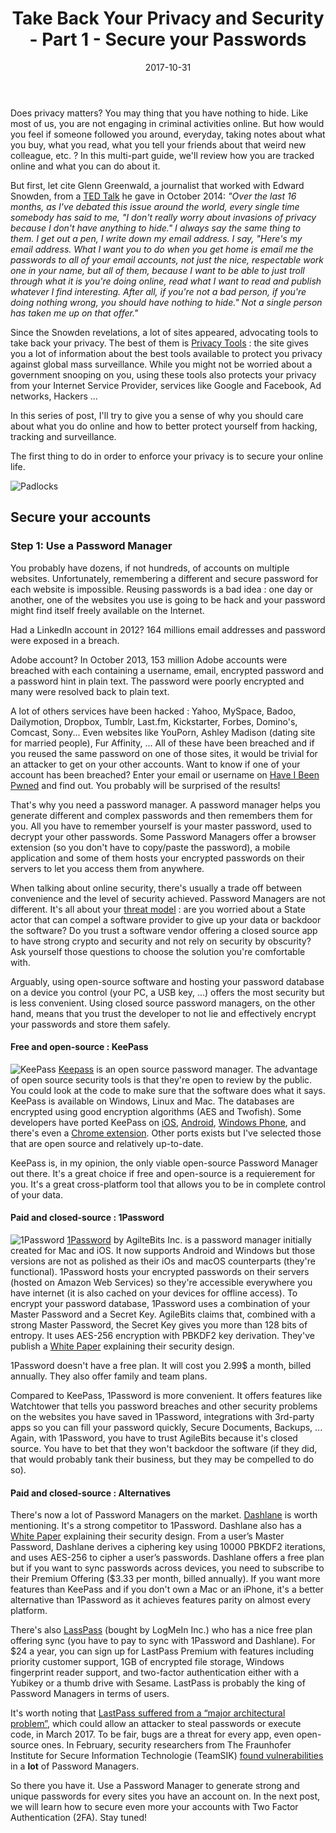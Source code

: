 ﻿---
title: "Take Back Your Privacy and Security - Part 1 - Secure your Passwords"
date: 2017-10-31
categories:
- tech
- encryption
- privacy
- security
tags:
- privacy
- pgp
- gpg
- blog
- encryption
- security
- password
autoThumbnailImage: false
thumbnailImagePosition: "top"
metaAlignment: center
type: post
---
Does privacy matters? You may thing that you have nothing to hide. Like most of us, you are not engaging in criminal activities online. But how would you feel if someone followed you around, everyday, taking notes about what you buy, what you read, what you tell your friends about that weird new colleague, etc. ? In this multi-part guide, we'll review how you are tracked online and what you can do about it.
<!--more-->

But first, let cite Glenn Greenwald, a journalist that worked with Edward Snowden, from a [TED Talk](https://www.ted.com/talks/glenn_greenwald_why_privacy_matters) he gave in October 2014: *"Over the last 16 months, as I've debated this issue around the world, every single time somebody has said to me, "I don't really worry about invasions of privacy because I don't have anything to hide." I always say the same thing to them. I get out a pen, I write down my email address. I say, "Here's my email address. What I want you to do when you get home is email me the passwords to all of your email accounts, not just the nice, respectable work one in your name, but all of them, because I want to be able to just troll through what it is you're doing online, read what I want to read and publish whatever I find interesting. After all, if you're not a bad person, if you're doing nothing wrong, you should have nothing to hide." Not a single person has taken me up on that offer."*

Since the Snowden revelations, a lot of sites appeared, advocating tools to take back your privacy. The best of them is [Privacy Tools](https://www.privacytools.io/) : the site gives you a lot of information about the best tools available to protect you privacy against global mass surveillance. While you might not be worried about a government snooping on you, using these tools also protects your privacy from your Internet Service Provider, services like Google and Facebook, Ad networks, Hackers ...

In this series of post, I'll try to give you a sense of why you should care about what you do online and how to better protect yourself from hacking, tracking and surveillance.

The first thing to do in order to enforce your privacy is to secure your online life.

![Padlocks](/img/locks.jpg)
## Secure your accounts
### Step 1: Use a Password Manager
You probably have dozens, if not hundreds, of accounts on multiple websites. Unfortunately, remembering a different and secure password for each website is impossible. Reusing passwords is a bad idea : one day or another, one of the websites you use is going to be hack and your password might find itself freely available on the Internet.

Had a LinkedIn account in 2012? 164 millions email addresses and password were exposed in a breach.

Adobe account? In October 2013, 153 million Adobe accounts were breached with each containing a username, email, encrypted password and a password hint in plain text. The password were poorly encrypted and many were resolved back to plain text.

A lot of others services have been hacked : Yahoo, MySpace, Badoo, Dailymotion, Dropbox, Tumblr, Last.fm, Kickstarter, Forbes, Domino's, Comcast, Sony... Even websites like YouPorn, Ashley Madison (dating site for married people), Fur Affinity, ... All of these have been breached and if you reused the same password on one of those sites, it would be trivial for an attacker to get on your other accounts. Want to know if one of your account has been breached? Enter your email or username on [Have I Been Pwned](https://haveibeenpwned.com/) and find out. You probably will be surprised of the results!

That's why you need a password manager. A password manager helps you generate different and complex passwords and then remembers them for you. All you have to remember yourself is your master password, used to decrypt your other passwords. Some Password Managers offer a browser extension (so you don't have to copy/paste the password), a mobile application and some of them hosts your encrypted passwords on their servers to let you access them from anywhere.

When talking about online security, there's usually a trade off between convenience and the level of security achieved. Password Managers are not different. It's all about your [threat model](https://en.wikipedia.org/wiki/Threat_model) : are you worried about a State actor that can compel a software provider to give up your data or backdoor the software? Do you trust a software vendor offering a closed source app to have strong crypto and security and not rely on security by obscurity? Ask yourself those questions to choose the solution you're comfortable with.

Arguably, using open-source software and hosting your password database on a device you control (your PC, a USB key, ...) offers the most security but is less convenient. Using closed source password managers, on the other hand, means that you trust the developer to not lie and effectively encrypt your passwords and store them safely.

#### Free and open-source : KeePass
![KeePass](/img/keepass.png)
[Keepass](https://keepass.info/) is an open source password manager. The advantage of open source security tools is that they're open to review by the public. You could look at the code to make sure that the software does what it says. KeePass is available on Windows, Linux and Mac. The databases are encrypted using good encryption algorithms (AES and Twofish). Some developers have ported KeePass on [iOS](http://simpleanywhere.com/syncpass/index.html), [Android](http://www.keepassdroid.com/), [Windows Phone](https://www.microsoft.com/en-us/store/p/winpass/9nblggh5z10k), and there's even a [Chrome extension](https://perfectapi.github.io/CKP/). Other ports exists but I've selected those that are open source and relatively up-to-date.

KeePass is, in my opinion, the only viable open-source Password Manager out there. It's a great choice if free and open-source is a requierement for you. It's a great cross-platform tool that allows you to be in complete control of your data.

#### Paid and closed-source : 1Password
![1Password](/img/1Password.png)
[1Password](https://1password.com/) by AgilteBits Inc. is a password manager initially created for Mac and iOS. It now supports Android and Windows but those versions are not as polished as their iOs and macOS counterparts (they're functional). 1Password hosts your encrypted passwords on their servers (hosted on Amazon Web Services) so they're accessible everywhere you have internet (it is also cached on your devices for offline access). To encrypt your password database, 1Password  uses a combination of your Master Password and a Secret Key. AgileBits claims that, combined with a strong Master Password, the Secret Key gives you more than 128 bits of entropy. It uses AES-256 encryption with PBKDF2 key derivation. They've publish a [White Paper](https://1password.com/files/1Password%20for%20Teams%20White%20Paper.pdf) explaining their security design.

1Password doesn't have a free plan. It will cost you 2.99$ a month, billed annually. They also offer family and team plans.

Compared to KeePass, 1Password is more convenient. It offers features like Watchtower that tells you password breaches and other security problems on the websites you have saved in 1Password, integrations with 3rd-party apps so you can fill your password quickly, Secure Documents, Backups, ... Again, with 1Password, you have to trust AgileBits because it's closed source. You have to bet that they won't backdoor the software (if they did, that would probably tank their business, but they may be compelled to do so).

#### Paid and closed-source : Alternatives
There's now a lot of Password Managers on the market. [Dashlane](https://www.dashlane.com/) is worth mentioning. It's a strong competitor to 1Password. Dashlane also has a [White Paper](https://www.dashlane.com/download/Dashlane_SecurityWhitepaper_v2.8.8.pdf) explaining their security design. From a user’s Master Password, Dashlane derives a ciphering key using 10000 PBKDF2 iterations, and uses AES-256 to cipher a user’s passwords. Dashlane offers a free plan but if you want to sync passwords across devices, you need to subscribe to their Premium Offering ($3.33 per month, billed annually). If you want more features than KeePass and if you don't own a Mac or an iPhone, it's a better alternative than 1Password as it achieves features parity on almost every platform.

There's also [LassPass](https://www.lastpass.com/) (bought by LogMeIn Inc.) who has a nice free plan offering sync (you have to pay to sync with 1Password and Dashlane). For $24 a year, you can sign up for LastPass Premium with features including priority customer support, 1GB of encrypted file storage, Windows fingerprint reader support, and two-factor authentication either with a Yubikey or a thumb drive with Sesame. LastPass is probably the king of Password Managers in terms of users.

It's worth noting that [LastPass suffered from a “major architectural problem”](https://www.theguardian.com/technology/2017/mar/30/lastpass-warns-users-to-exercise-caution-while-it-fixes-major-vulnerability), which could allow an attacker to steal passwords or execute code, in March 2017. To be fair, bugs are a threat for every app, even open-source ones. In February, security researchers from The Fraunhofer Institute for Secure Information Technologie (TeamSIK) [found vulnerabilities](https://www.theregister.co.uk/2017/02/28/flaws_in_password_management_apps/) in a **lot** of Password Managers.

So there you have it. Use a Password Manager to generate strong and unique passwords for every sites you have an account on. In the next post, we will learn how to secure even more your accounts with Two Factor Authentication (2FA). Stay tuned!
